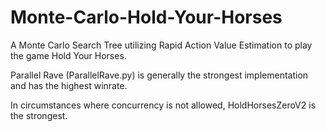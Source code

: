 # Monte-Carlo-Hold-Your-Horses
A Monte Carlo Search Tree utilizing Rapid Action Value Estimation to play the game Hold Your Horses.

Parallel Rave (ParallelRave.py) is generally the strongest implementation and has the highest winrate.

In circumstances where concurrency is not allowed, HoldHorsesZeroV2 is the strongest. 

